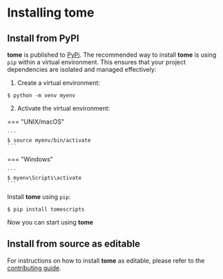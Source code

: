 # Installing tome

## Install from PyPI

**tome** is published to [PyPi](https://pypi.org/project/tomescripts/). The
recommended way to install **tome** is using `pip` within a virtual environment.
This ensures that your project dependencies are isolated and managed
effectively:

1. Create a virtual environment:

```
$ python -m venv myenv
```

2. Activate the virtual environment:

=== "UNIX/macOS"

    ```
    $ source myenv/bin/activate
    ```

=== "Windows"

    ```
    $ myenv\Scripts\activate
    ```

Install **tome** using `pip`:

```
$ pip install tomescripts
```

Now you can start using **tome**

## Install from source as editable

For instructions on how to install **tome** as editable, please refer to the
[contributing
guide](https://github.com/jfrog/tome/blob/main/CONTRIBUTING.md).

